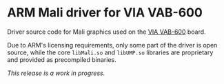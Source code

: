 # ARM Mali driver for VIA VAB-600

Driver source code for Mali graphics used on the [VIA VAB-600][vab600]
board.

Due to ARM's licensing requirements, only some part of the driver is open source,
while the core `libMali.so` and `libUMP.so` libraries are proprietary and provided
as precompiled binaries.

_This release is a work in progress._

[vab600]: http://www.viatech.com/en/boards/pico-itx/vab-600/ "VAB-600 product page"
